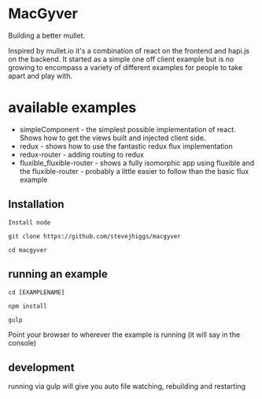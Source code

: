 # MacGyver

Building a better mullet.

Inspired by mullet.io it's a combination of react on the frontend and hapi.js on the backend. It started as a simple one off client example
but is no growing to encompass a variety of different examples for people to take apart and play with.

# available examples

* simpleComponent - the simplest possible implementation of react. Shows how to get the views built and injected client side.
* redux - shows how to use the fantastic redux flux implementation
* redux-router - adding routing to redux
* fluxible_fluxible-router - shows a fully isomorphic app using fluxible and the fluxible-router - probably a little easier to follow than the basic flux example

## Installation

    Install node

    git clone https://github.com/stevejhiggs/macgyver

    cd macgyver

## running an example

    cd [EXAMPLENAME]

    npm install

    gulp

Point your browser to wherever the example is running (it will say in the console)

## development

running via gulp will give you auto file watching, rebuilding and restarting
